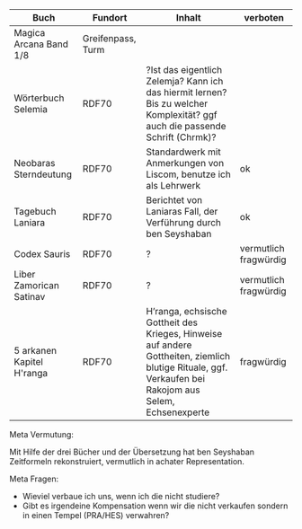 
| Buch                      | Fundort           | Inhalt                                                                                                                                                 | verboten              |
| ------------------------- | ----------------- | ------------------------------------------------------------------------------------------------------------------------------------------------------ | --------------------- |
| Magica Arcana Band 1/8    | Greifenpass, Turm |                                                                                                                                                        |                       |
| Wörterbuch Selemia        | RDF70             | ?Ist das eigentlich Zelemja? Kann ich das hiermit lernen? Bis zu welcher Komplexität? ggf auch die passende Schrift (Chrmk)?                           |                       |
| Neobaras Sterndeutung     | RDF70             | Standardwerk mit Anmerkungen von Liscom, benutze ich als Lehrwerk                                                                                      | ok                    |
| Tagebuch Laniara          | RDF70             | Berichtet von Laniaras Fall, der Verführung durch ben Seyshaban                                                                                        | ok                    |
| Codex Sauris              | RDF70             | ?                                                                                                                                                      | vermutlich fragwürdig |
| Liber Zamorican Satinav   | RDF70             | ?                                                                                                                                                      | vermutlich fragwürdig |
| 5 arkanen Kapitel H'ranga | RDF70             | H’ranga, echsische Gottheit des Krieges, Hinweise auf andere Gottheiten, ziemlich blutige Rituale, ggf. Verkaufen bei Rakojom aus Selem, Echsenexperte | fragwürdig            |

Meta Vermutung:

Mit Hilfe der drei Bücher und der Übersetzung hat ben Seyshaban Zeitformeln rekonstruiert, vermutlich in achater Representation. 

Meta Fragen:

* Wieviel verbaue ich uns, wenn ich die nicht studiere?
* Gibt es irgendeine Kompensation wenn wir die nicht verkaufen sondern in einen Tempel (PRA/HES) verwahren? 